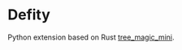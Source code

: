 # Defity

Python extension based on Rust [tree_magic_mini](https://crates.io/crates/tree_magic_mini).
